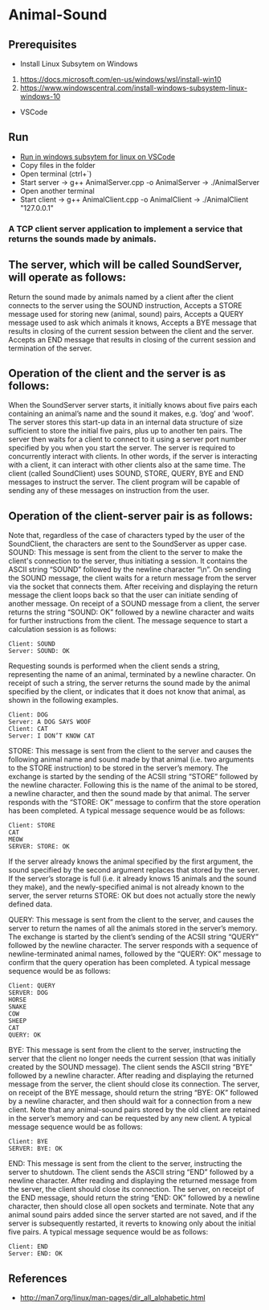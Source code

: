 # Animal-Sound
## Prerequisites
- Install Linux Subsytem on Windows
1. https://docs.microsoft.com/en-us/windows/wsl/install-win10
2. https://www.windowscentral.com/install-windows-subsystem-linux-windows-10 
- VSCode

## Run
- [Run in windows subsytem for linux on VSCode](https://code.visualstudio.com/remote-tutorials/wsl/run-in-wsl)
- Copy files in the folder
- Open terminal (ctrl+`)
- Start server -> g++ AnimalServer.cpp -o AnimalServer -> ./AnimalServer 
- Open another terminal
- Start client -> g++ AnimalClient.cpp -o AnimalClient -> ./AnimalClient "127.0.0.1"

### A TCP client server application to implement a service that returns the sounds made by animals.

## The server, which will be called SoundServer, will operate as follows:
  Return the sound made by animals named by a client after the client connects to the server using the SOUND instruction,
  Accepts a STORE message used for storing new (animal, sound) pairs,
  Accepts a QUERY message used to ask which animals it knows,
  Accepts a BYE message that results in closing of the current session between the client and the server.
  Accepts an END message that results in closing of the current session and termination of the server.
  
## Operation of the client and the server is as follows:
  When the SoundServer server starts, it initially knows about five pairs each containing an animal’s name and the sound it makes, e.g. ‘dog’ and ‘woof’. The server stores this start-up data in an internal data structure of size sufficient to store the initial five pairs, plus up to another ten pairs. The server then waits for a client to connect to it using a server port number specified by you when you start the server. The server is required to concurrently interact with clients. In other words, if the server is interacting with a client, it can interact with other clients also at the same time.
  The client (called SoundClient) uses SOUND, STORE, QUERY, BYE and END messages to instruct the server. The client program will be capable of sending any of these messages on instruction from the user.
  
  
## Operation of the client-server pair is as follows:
Note that, regardless of the case of characters typed by the user of the SoundClient, the characters are sent to the SoundServer as upper case.
    SOUND: This message is sent from the client to the server to make the client's connection to the server, thus initiating a session. It contains the ASCII string “SOUND” followed by the newline character “\n”. On sending the SOUND message, the client waits for a return message from the server via the socket that connects them. After receiving and displaying the return message the client loops back so that the user can initiate sending of another message.
    On receipt of a SOUND message from a client, the server returns the string “SOUND: OK” followed by a newline character and waits for further instructions from the client. The message sequence to start a calculation session is as follows: 
    
    Client: SOUND
    Server: SOUND: OK
  
Requesting sounds is performed when the client sends a string, representing the name of an animal, terminated by a newline character. On receipt of such a string, the server returns the sound made by the animal specified by the client, or indicates that it does not know that animal, as shown in the following examples.
  
    Client: DOG
    Server: A DOG SAYS WOOF
    Client: CAT
    Server: I DON’T KNOW CAT
  
  STORE: This message is sent from the client to the server and causes the following animal name and sound made by that animal (i.e. two arguments to the STORE instruction) to be stored in the server’s memory. The exchange is started by the sending of the ACSII string “STORE” followed by the newline character. Following this is the name of the animal to be stored, a newline character, and then the sound made by that animal. The server responds with the “STORE: OK” message to confirm that the store operation has been completed.
  A typical message sequence would be as follows:
  
    Client: STORE
    CAT
    MEOW
    SERVER: STORE: OK
  
  If the server already knows the animal specified by the first argument, the sound specified by the second argument replaces that stored by the server. If the server’s storage is full (i.e. it already knows 15 animals and the sound they make), and the newly-specified animal is not already known to the server, the server returns STORE: OK but does not actually store the newly defined data.
  
  QUERY:  This message is sent from the client to the server, and causes the server to return the names of all the animals stored in the server’s memory. The exchange is started by the client’s sending of the ACSII string “QUERY” followed by the newline character. The server responds with a sequence of newline-terminated animal names, followed by the “QUERY: OK” message to confirm that the query operation has been completed.
A typical message sequence would be as follows:
  
    Client: QUERY
    SERVER: DOG
    HORSE
    SNAKE
    COW
    SHEEP
    CAT
    QUERY: OK
  
  BYE: This message is sent from the client to the server, instructing the server that the client no longer needs the current session (that was initially created by the SOUND message). The client sends the ASCII string “BYE” followed by a newline character. After reading and displaying the returned message from the server, the client should close its connection. The server, on receipt of the BYE message, should return the string “BYE: OK” followed by a newline character, and then should wait for a connection from a new client. Note that any animal-sound pairs stored by the old client are retained in the server’s memory and can be requested by any new client.
A typical message sequence would be as follows:

    Client: BYE 
    SERVER: BYE: OK
  
  END:  This message is sent from the client to the server, instructing the server to shutdown. The client sends the ASCII string “END” followed by a newline character. After reading and displaying the returned message from the server, the client should close its connection. The server, on receipt of the END message, should return the string “END: OK” followed by a newline character, then should close all open sockets and terminate. Note that any animal sound pairs added since the server started are not saved, and if the server is subsequently restarted, it reverts to knowing only about the initial five pairs.
A typical message sequence would be as follows:

    Client: END
    Server: END: OK
## References
- http://man7.org/linux/man-pages/dir_all_alphabetic.html

